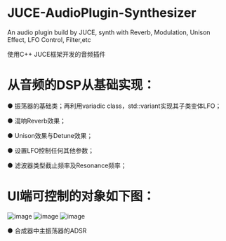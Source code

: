 # JUCE-AudioPlugin-Synthesizer
An audio plugin build by JUCE, synth with Reverb, Modulation, Unison Effect, LFO Control, Filter,etc

使用C++ JUCE框架开发的音频插件
# 从音频的DSP从基础实现：
● 振荡器的基础类；再利用variadic class，std::variant实现其子类变体LFO；

● 混响Reverb效果；

● Unison效果与Detune效果；

● 设置LFO控制任何其他参数；

● 滤波器类型截止频率及Resonance频率；

# UI端可控制的对象如下图：
![image](https://github.com/user-attachments/assets/7d699076-459e-4e10-8820-3b1f10b8ee6f)
![image](https://github.com/user-attachments/assets/0683b430-8abc-4321-a75b-bffd70303c36)
![image](https://github.com/user-attachments/assets/89a5b216-0751-4bd6-b98c-36c17714b52e)




● 合成器中主振荡器的ADSR
